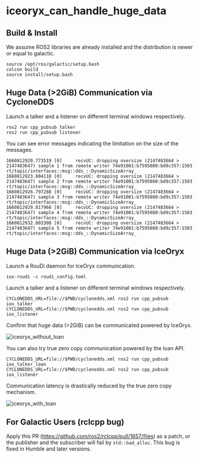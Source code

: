 # iceoryx_can_handle_huge_data
## Build & Install
We assume ROS2 libraries are already installed and the distribution is newer or equal to galactic.
```
source /opt/ros/galactic/setup.bash
colcon build
source install/setup.bash
```

## Huge Data (>2GiB) Communication via CycloneDDS
Launch a talker and a listener on different terminal windows respectively. 
```
ros2 run cpp_pubsub talker
ros2 run cpp_pubsub listener
```
You can see error messages indicating the limitation on the size of the messages.
```
1660812920.773519 [0]     recvUC: dropping oversize (2147483664 > 2147483647) sample 1 from remote writer 74e91001:b7595080:bd9c357:1503 rt/topic/interfaces::msg::dds_::DynamicSizeArray_
1660812923.804118 [0]     recvUC: dropping oversize (2147483664 > 2147483647) sample 2 from remote writer 74e91001:b7595080:bd9c357:1503 rt/topic/interfaces::msg::dds_::DynamicSizeArray_
1660812926.797288 [0]     recvUC: dropping oversize (2147483664 > 2147483647) sample 3 from remote writer 74e91001:b7595080:bd9c357:1503 rt/topic/interfaces::msg::dds_::DynamicSizeArray_
1660812929.817960 [0]     recvUC: dropping oversize (2147483664 > 2147483647) sample 4 from remote writer 74e91001:b7595080:bd9c357:1503 rt/topic/interfaces::msg::dds_::DynamicSizeArray_
1660812932.803308 [0]     recvUC: dropping oversize (2147483664 > 2147483647) sample 5 from remote writer 74e91001:b7595080:bd9c357:1503 rt/topic/interfaces::msg::dds_::DynamicSizeArray_
```

## Huge Data (>2GiB) Communication via IceOryx
Launch a RouDi daemon for IceOryx communication.
```
iox-roudi -c roudi_config.toml
```
Launch a talker and a listener on different terminal windows respectively.
```
CYCLONEDDS_URL=file://$PWD/cyclonedds.xml ros2 run cpp_pubsub iox_talker
CYCLONEDDS_URL=file://$PWD/cyclonedds.xml ros2 run cpp_pubsub iox_listener
```
Confirm that huge data (>2GiB) can be communicated powered by IceOryx.

![iceoryx_without_loan](https://user-images.githubusercontent.com/18254663/194262430-5131380c-c6ee-4f9a-bb83-26fb03a9952d.png)

You can also try true zero copy communication powered by the loan API.
```
CYCLONEDDS_URL=file://$PWD/cyclonedds.xml ros2 run cpp_pubsub iox_talker_loan
CYCLONEDDS_URL=file://$PWD/cyclonedds.xml ros2 run cpp_pubsub iox_listener
```

Communication latency is drastically reduced by the true zero copy mechanism.

![iceoryx_with_loan](https://user-images.githubusercontent.com/18254663/194264016-86137ae2-804a-42c4-bfe6-141262d2ec36.png)

## For Galactic Users (rclcpp bug)
Apply this PR (https://github.com/ros2/rclcpp/pull/1657/files) as a patch, or the publisher and the subscriber will fail by `std::bad_alloc`.
This bug is fixed in Humble and later versions.
